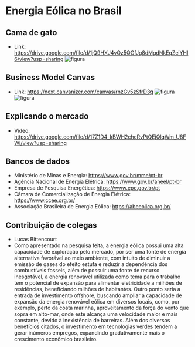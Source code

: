 # Energia Eólica no Brasil

## Cama de gato
- Link: https://drive.google.com/file/d/1jQ9HXJ4vQz5QGfJg8dMgdNkEqZeiYHI6/view?usp=sharing
![figura](https://github.com/mayaragtonin/IDP-TRAB1/blob/main/Captura%20de%20Tela%202022-10-19%20a%CC%80s%2008.27.59.png)

## Business Model Canvas
- Link: https://next.canvanizer.com/canvas/rnzGv5zSfrD3g
![figura](https://github.com/mayaragtonin/IDP-TRAB1/blob/main/Captura%20de%20Tela%202022-10-19%20a%CC%80s%2008.28.26.png)
![figura](https://github.com/mayaragtonin/IDP-TRAB1/blob/main/Captura%20de%20Tela%202022-10-19%20a%CC%80s%2008.28.42.png)

## Explicando o mercado
- Vídeo: https://drive.google.com/file/d/17Z1D4_kBWH2chcRyPtQEjQlqWm_U8FWI/view?usp=sharing

## Bancos de dados
- Ministério de Minas e Energia: https://www.gov.br/mme/pt-br
- Agência Nacional de Energia Elétrica: https://www.gov.br/aneel/pt-br
- Empresa de Pesquisa Energética: https://www.epe.gov.br/pt
- Câmara de Comercialização de Energia Elétrica: https://www.ccee.org.br/
- Associação Brasileira de Energia Eólica: https://abeeolica.org.br/

## Contribuição de colegas
- Lucas Bittencourt
- Como apresentado na pesquisa feita, a energia eólica possui uma alta capacidade de exploração pelo mercado, por ser uma fonte de energia alternativa favorável ao meio ambiente, com intuito de diminuir a emissão de gases do efeito estufa e reduzir a dependência dos combustíveis fosseis, além de possuir uma fonte de recurso inesgotável, a energia renovável utilizada como tema para o trabalho tem o potencial de expansão para alimentar eletricidade a milhões de residências, beneficiando milhões de habitantes. Outro ponto seria a entrada de investimento offshore, buscando ampliar a capacidade de expansão da energia renovável eólica em diversos locais, como, por exemplo, perto da costa marinha, aproveitamento da força do vento que sopra em alto-mar, onde este alcança uma velocidade maior e mais constante, devido à inexistência de barreiras. Além dos diversos benefícios citados, o investimento em tecnologias verdes tendem a gerar inúmeros empregos, expandindo gradativamente mais o crescimento econômico brasileiro.
